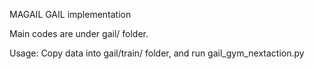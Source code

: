 MAGAIL GAIL implementation

Main codes are under gail/ folder.

Usage: Copy data into gail/train/ folder, and run gail_gym_nextaction.py
